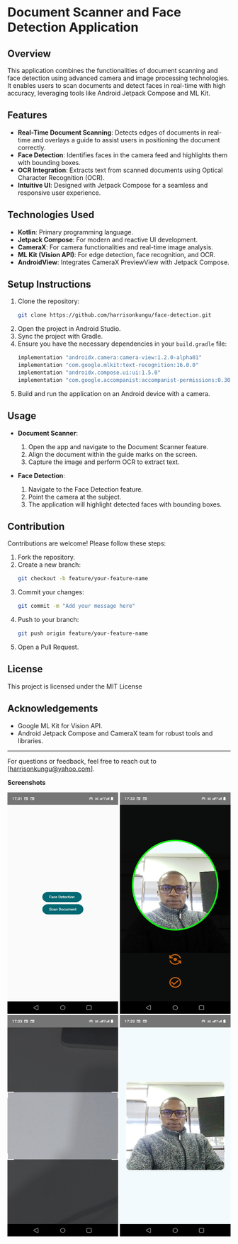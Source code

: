 # Document Scanner and Face Detection Application

## Overview
This application combines the functionalities of document scanning and face detection using advanced camera and image processing technologies. It enables users to scan documents and detect faces in real-time with high accuracy, leveraging tools like Android Jetpack Compose and ML Kit.

## Features
- **Real-Time Document Scanning**: Detects edges of documents in real-time and overlays a guide to assist users in positioning the document correctly.
- **Face Detection**: Identifies faces in the camera feed and highlights them with bounding boxes.
- **OCR Integration**: Extracts text from scanned documents using Optical Character Recognition (OCR).
- **Intuitive UI**: Designed with Jetpack Compose for a seamless and responsive user experience.

## Technologies Used
- **Kotlin**: Primary programming language.
- **Jetpack Compose**: For modern and reactive UI development.
- **CameraX**: For camera functionalities and real-time image analysis.
- **ML Kit (Vision API)**: For edge detection, face recognition, and OCR.
- **AndroidView**: Integrates CameraX PreviewView with Jetpack Compose.

## Setup Instructions
1. Clone the repository:
   ```bash
   git clone https://github.com/harrisonkungu/face-detection.git
   ```
2. Open the project in Android Studio.
3. Sync the project with Gradle.
4. Ensure you have the necessary dependencies in your `build.gradle` file:
   ```gradle
   implementation "androidx.camera:camera-view:1.2.0-alpha01"
   implementation "com.google.mlkit:text-recognition:16.0.0"
   implementation "androidx.compose.ui:ui:1.5.0"
   implementation "com.google.accompanist:accompanist-permissions:0.30.1"
   ```
5. Build and run the application on an Android device with a camera.

## Usage
- **Document Scanner**:
    1. Open the app and navigate to the Document Scanner feature.
    2. Align the document within the guide marks on the screen.
    3. Capture the image and perform OCR to extract text.

- **Face Detection**:
    1. Navigate to the Face Detection feature.
    2. Point the camera at the subject.
    3. The application will highlight detected faces with bounding boxes.

## Contribution
Contributions are welcome! Please follow these steps:
1. Fork the repository.
2. Create a new branch:
   ```bash
   git checkout -b feature/your-feature-name
   ```
3. Commit your changes:
   ```bash
   git commit -m "Add your message here"
   ```
4. Push to your branch:
   ```bash
   git push origin feature/your-feature-name
   ```
5. Open a Pull Request.

## License
This project is licensed under the MIT License
## Acknowledgements
- Google ML Kit for Vision API.
- Android Jetpack Compose and CameraX team for robust tools and libraries.

---

For questions or feedback, feel free to reach out to [harrisonkungu@yahoo.com].

**Screenshots**
<p align="center">
  <img src="https://github.com/harrisonkungu/face-detection/blob/main/assets/face-detect1.jpeg" alt="Screenshot 1" width="250" height = "500"/>
  <img src="https://github.com/harrisonkungu/face-detection/blob/main/assets/face-detect2.jpeg" alt="Screenshot 1" width="250" height = "500"/>
  <img src="https://github.com/harrisonkungu/face-detection/blob/main/assets/face-detect3.jpeg" alt="Screenshot 1" width="250" height = "500"/>
  <img src="https://github.com/harrisonkungu/face-detection/blob/main/assets/face-detect4.jpeg" alt="Screenshot 1" width="250" height = "500"/>
</p>
